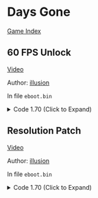 # Days Gone

[Game Index](README.md#games)

## 60 FPS Unlock

[Video](https://youtu.be/JufzJFXRlLQ)

Author: [illusion](https://twitter.com/illusion0002)

In file `eboot.bin`

<details>
<summary>Code 1.70 (Click to Expand)</summary>

```
0x5BAE3D0 01 00 00 00
0x386B4DB 89 05 ef 2e 5a 03
```

</details>

## Resolution Patch

[Video](https://youtu.be/JufzJFXRlLQ)

Author: [illusion](https://twitter.com/illusion0002)

In file `eboot.bin`

<details>
<summary>Code 1.70 (Click to Expand)</summary>

```
# Base
# 1920x1080 -> 1280x720
0x49CD818 00 05 00 00 D0 02 00 00
```

</details>
